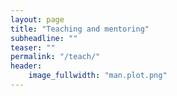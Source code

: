 ```yaml
---
layout: page
title: "Teaching and mentoring"
subheadline: ""
teaser: ""
permalink: "/teach/"
header:
    image_fullwidth: "man.plot.png"
---
```


